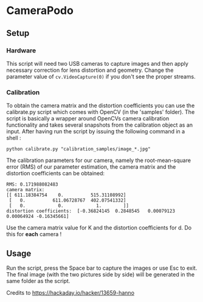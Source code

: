 # CameraPodo

## Setup

### Hardware

This script will need two USB cameras to capture images and then apply necessary correction for lens distortion and geometry. Change the parameter value of ```cv.VideoCapture(0)``` if you don't see the proper streams.

### Calibration
To obtain the camera matrix and the distortion coefficients you can use the calibrate.py script which comes with OpenCV (in the 'samples' folder). The script is basically a wrapper around OpenCVs camera calibration functionality and takes several snapshots from the calibration object as an input. After having run the script by issuing the following command in a shell :
```
python calibrate.py "calibration_samples/image_*.jpg"
```

The calibration parameters for our camera, namely the root-mean-square error (RMS) of our parameter estimation, the camera matrix and the distortion coefficients can be obtained:
```
RMS: 0.171988082483
camera matrix:
[[ 611.18384754    0.          515.31108992]
 [   0.          611.06728767  402.07541332]
 [   0.            0.            1.        ]]
distortion coefficients:  [-0.36824145  0.2848545   0.00079123  0.00064924 -0.16345661]
```

Use the camera matrix value for K and the distortion coefficients for d. Do this for __each__ camera !

## Usage

Run the script, press the Space bar to capture the images or use Esc to exit. The final image (with the two pictures side by side) will be generated in the same folder as the script.

Credits to https://hackaday.io/hacker/13659-hanno
